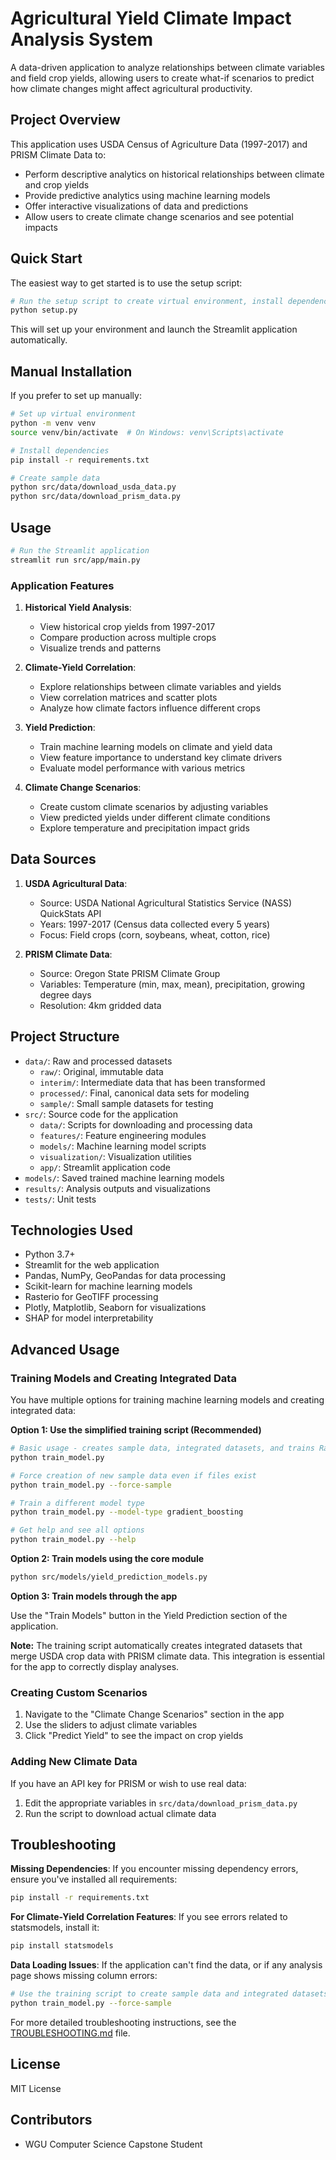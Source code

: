 # Agricultural Yield Climate Impact Analysis System

A data-driven application to analyze relationships between climate variables and field crop yields, allowing users to create what-if scenarios to predict how climate changes might affect agricultural productivity.

## Project Overview

This application uses USDA Census of Agriculture Data (1997-2017) and PRISM Climate Data to:
- Perform descriptive analytics on historical relationships between climate and crop yields
- Provide predictive analytics using machine learning models
- Offer interactive visualizations of data and predictions
- Allow users to create climate change scenarios and see potential impacts

## Quick Start

The easiest way to get started is to use the setup script:

```bash
# Run the setup script to create virtual environment, install dependencies and run the app
python setup.py
```

This will set up your environment and launch the Streamlit application automatically.

## Manual Installation

If you prefer to set up manually:

```bash
# Set up virtual environment
python -m venv venv
source venv/bin/activate  # On Windows: venv\Scripts\activate

# Install dependencies
pip install -r requirements.txt

# Create sample data
python src/data/download_usda_data.py
python src/data/download_prism_data.py
```

## Usage

```bash
# Run the Streamlit application
streamlit run src/app/main.py
```

### Application Features

1. **Historical Yield Analysis**:
   - View historical crop yields from 1997-2017
   - Compare production across multiple crops
   - Visualize trends and patterns

2. **Climate-Yield Correlation**:
   - Explore relationships between climate variables and yields
   - View correlation matrices and scatter plots
   - Analyze how climate factors influence different crops

3. **Yield Prediction**:
   - Train machine learning models on climate and yield data
   - View feature importance to understand key climate drivers
   - Evaluate model performance with various metrics

4. **Climate Change Scenarios**:
   - Create custom climate scenarios by adjusting variables
   - View predicted yields under different climate conditions
   - Explore temperature and precipitation impact grids

## Data Sources

1. **USDA Agricultural Data**:
   - Source: USDA National Agricultural Statistics Service (NASS) QuickStats API
   - Years: 1997-2017 (Census data collected every 5 years)
   - Focus: Field crops (corn, soybeans, wheat, cotton, rice)

2. **PRISM Climate Data**:
   - Source: Oregon State PRISM Climate Group
   - Variables: Temperature (min, max, mean), precipitation, growing degree days
   - Resolution: 4km gridded data

## Project Structure

- `data/`: Raw and processed datasets
  - `raw/`: Original, immutable data
  - `interim/`: Intermediate data that has been transformed
  - `processed/`: Final, canonical data sets for modeling
  - `sample/`: Small sample datasets for testing
- `src/`: Source code for the application
  - `data/`: Scripts for downloading and processing data
  - `features/`: Feature engineering modules
  - `models/`: Machine learning model scripts
  - `visualization/`: Visualization utilities
  - `app/`: Streamlit application code
- `models/`: Saved trained machine learning models
- `results/`: Analysis outputs and visualizations
- `tests/`: Unit tests

## Technologies Used

- Python 3.7+
- Streamlit for the web application
- Pandas, NumPy, GeoPandas for data processing
- Scikit-learn for machine learning models
- Rasterio for GeoTIFF processing
- Plotly, Matplotlib, Seaborn for visualizations
- SHAP for model interpretability

## Advanced Usage

### Training Models and Creating Integrated Data

You have multiple options for training machine learning models and creating integrated data:

**Option 1: Use the simplified training script (Recommended)**

```bash
# Basic usage - creates sample data, integrated datasets, and trains Random Forest models
python train_model.py

# Force creation of new sample data even if files exist
python train_model.py --force-sample

# Train a different model type
python train_model.py --model-type gradient_boosting

# Get help and see all options
python train_model.py --help
```

**Option 2: Train models using the core module**

```bash
python src/models/yield_prediction_models.py
```

**Option 3: Train models through the app**

Use the "Train Models" button in the Yield Prediction section of the application.

**Note:** The training script automatically creates integrated datasets that merge USDA crop data with PRISM climate data. This integration is essential for the app to correctly display analyses.

### Creating Custom Scenarios

1. Navigate to the "Climate Change Scenarios" section in the app
2. Use the sliders to adjust climate variables
3. Click "Predict Yield" to see the impact on crop yields

### Adding New Climate Data

If you have an API key for PRISM or wish to use real data:

1. Edit the appropriate variables in `src/data/download_prism_data.py`
2. Run the script to download actual climate data

## Troubleshooting

**Missing Dependencies**:
If you encounter missing dependency errors, ensure you've installed all requirements:
```bash
pip install -r requirements.txt
```

**For Climate-Yield Correlation Features**:
If you see errors related to statsmodels, install it:
```bash
pip install statsmodels
```

**Data Loading Issues**:
If the application can't find the data, or if any analysis page shows missing column errors:
```bash
# Use the training script to create sample data and integrated datasets
python train_model.py --force-sample
```

For more detailed troubleshooting instructions, see the [TROUBLESHOOTING.md](TROUBLESHOOTING.md) file.

## License

MIT License

## Contributors

- WGU Computer Science Capstone Student